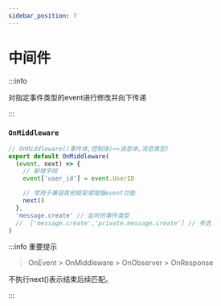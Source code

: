 ```yaml
---
sidebar_position: 7
---
```


# 中间件

:::info

对指定事件类型的event进行修改并向下传递

:::

### `OnMiddleware`

```ts title="src/middleware/**/*/mw.ts"
// OnMiddleware((事件体,控制体)=>消息体,消息类型)
export default OnMiddleware(
  (event, next) => {
    // 新增字段
    event['user_id'] = event.UserID

    // 常用于兼容其他框架或增强event功能
    next()
  },
  'message.create' // 监听的事件类型
  //  ['message.create','private.message.create'] // 多选
)
```

:::info 重要提示

> OnEvent > OnMiddleware > OnObserver > OnResponse

不执行next()表示结束后续匹配。

:::
